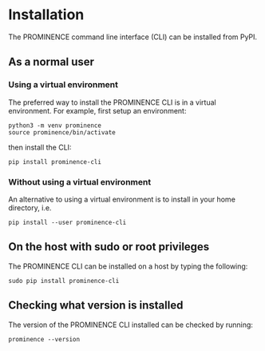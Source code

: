 # Installation

The PROMINENCE command line interface (CLI) can be installed from PyPI.

## As a normal user

### Using a virtual environment

The preferred way to install the PROMINENCE CLI is in a virtual environment. For example, first setup an environment:
```
python3 -m venv prominence
source prominence/bin/activate
```
then install the CLI:
```
pip install prominence-cli
```

### Without using a virtual environment

An alternative to using a virtual environment is to install in your home directory, i.e.
```
pip install --user prominence-cli
```

## On the host with sudo or root privileges

The PROMINENCE CLI can be installed on a host by typing the following:
```
sudo pip install prominence-cli
```

## Checking what version is installed

The version of the PROMINENCE CLI installed can be checked by running:
```
prominence --version
```

